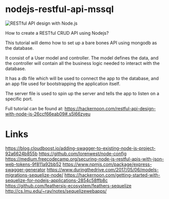 # nodejs-restful-api-mssql
![RESTful API design with Node.js](https://cdn-images-1.medium.com/max/2000/1*jjYC9tuf4C3HkHCP5PcKTA.jpeg "RESTful API design with Node.js")

How to create a RESTful CRUD API using Nodejs?

This tutorial will demo how to set up a bare bones 
API using mongodb as the database.

It consist of a User model and controller. The model
defines the data, and the controller will contain all 
the business logic needed to interact with the database. 

It has a db file which will be used to
connect the app to the database, and an app file used
for bootstrapping the application itself.

The server file is used to spin up the server and tells the
app to listen on a specific port.

Full tutorial can be found at:
https://hackernoon.com/restful-api-design-with-node-js-26ccf66eab09#.s5l66zyeu

# Links
https://blog.cloudboost.io/adding-swagger-to-existing-node-js-project-92a6624b855b
https://github.com/lorenwest/node-config
https://medium.freecodecamp.org/securing-node-js-restful-apis-with-json-web-tokens-9f811a92bb52
https://www.npmjs.com/package/express-swagger-generator
https://www.duringthedrive.com/2017/05/06/models-migrations-sequelize-node/
https://hackernoon.com/getting-started-with-sequelize-for-nodejs-applications-2854c58ffb8c
https://github.com/feathersjs-ecosystem/feathers-sequelize
http://cs.lmu.edu/~ray/notes/sequelizewebapps/